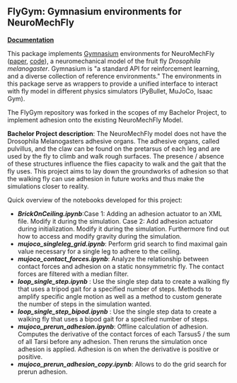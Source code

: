 ## FlyGym: Gymnasium environments for NeuroMechFly

[**Documentation**](https://nely-epfl.github.io/flygym/)

This package implements [Gymnasium](https://gymnasium.farama.org) environments for NeuroMechFly ([paper](https://doi.org/10.1038/s41592-022-01466-7), [code](https://github.com/NeLy-EPFL/NeuroMechFly)), a neuromechanical model of the fruit fly _Drosophila melanogaster_. Gymnasium is "a standard API for reinforcement learning, and a diverse collection of reference environments." The environments in this package serve as wrappers to provide a unified interface to interact with fly model in different physics simulators (PyBullet, MuJoCo, Isaac Gym).

The FlyGym repository was forked in the scopes of my Bachelor Project, to implement adhesion onto the existing NeuroMechFly Model. 

**Bachelor Project description**: 
The NeuroMechFly model does not have the Drosophila Melanogasters adhesive organs. The adhesive organs, called pulvillus, and the claw can be found on the pretarsus of each leg and are used by the fly to climb and walk rough surfaces. The presence / absence of these structures influence the flies capacity to walk and the gait that the fly uses. 
This project aims to lay down the groundworks of adhesion so that the walking fly can use adhesion in future works and thus make the simulations closer to reality. 

Quick overview of the notebooks developed for this project: 

- ***BrickOnCeiling.ipynb***:Case 1: Adding an adhesion actuator to an XML file. Modify it during the simulation. Case 2: Add adhesion actuator during initialization. Modify it during the simulation. Furthermore find out how to access and modify gravity during the simulation. 
- ***mujoco_singleleg_grid.ipynb***: Perform grid search to find maximal gain value necessary for a single leg to adhere to the ceiling. 
- ***mujoco_contact_forces.ipynb***: Analyze the relationship between contact forces and adhesion on a static nonsymmetric fly. The contact forces are filtered with a median filter.  
- ***loop_single_step.ipynb*** : Use the single step data to create a walking fly that uses a tripod gait for a specified number of steps. Methods to amplify specific angle motion as well as a method to custom generate the number of steps in the simulation wanted.  
- ***loop_single_step_bipod.ipynb*** : Use the single step data to create a walking fly that uses a bipod gait for a specified number of steps. 
- ***mujoco_prerun_adhesion.ipynb***: Offline calculation of adhesion. Computes the derivative of the contact forces of each Tarsus5 / the sum of all Tarsi before any adhesion. Then reruns the simulation once adhesion is applied. Adhesion is on when the derivative is positive or positive. 
- ***mujoco_prerun_adhesion_copy.ipynb***: Allows to do the grid search for prerun adhesion.

